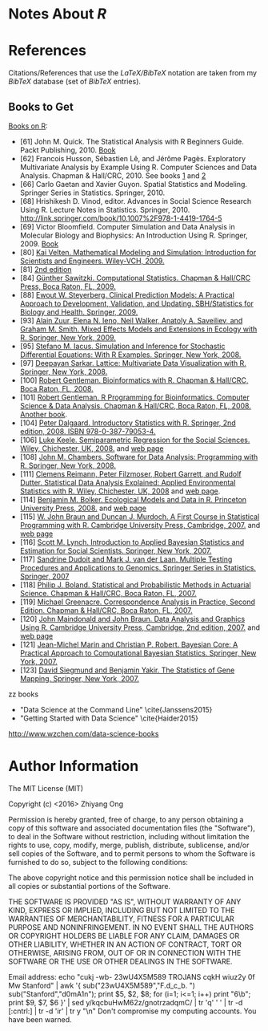 #	Notes About *R*


















#	References

Citations/References that use the *LaTeX/BibTeX* notation are taken
	from my *BibTeX* database (set of *BibTeX* entries).



##	Books to Get

[Books on R](https://www.r-project.org/doc/bib/R-books.html):
+ [61] John M. Quick. The Statistical Analysis with R Beginners Guide. Packt Publishing, 2010. [Book](https://www.packtpub.com/big-data-and-business-intelligence/statistical-analysis-r)
+ [62] Francois Husson, Sébastien Lê, and Jérôme Pagès. Exploratory Multivariate Analysis by Example Using R. Computer Sciences and Data Analysis. Chapman & Hall/CRC, 2010. See books [1](https://www.crcpress.com/Exploratory-Multivariate-Analysis-by-Example-Using-R/Husson-Le-Pages/p/book/9781439835807) and [2](http://factominer.free.fr/book/)
+ [66] Carlo Gaetan and Xavier Guyon. Spatial Statistics and Modeling. Springer Series in Statistics. Springer, 2010.
+ [68] Hrishikesh D. Vinod, editor. Advances in Social Science Research Using R. Lecture Notes in Statistics. Springer, 2010. http://link.springer.com/book/10.1007%2F978-1-4419-1764-5
+ [69] Victor Bloomfield. Computer Simulation and Data Analysis in Molecular Biology and Biophysics: An Introduction Using R. Springer, 2009. [Book](http://link.springer.com/book/10.1007%2F978-1-4419-0083-8)
+ [80] [Kai Velten. Mathematical Modeling and Simulation: Introduction for Scientists and Engineers. Wiley-VCH, 2009.](http://www.wiley.com/WileyCDA/WileyTitle/productCd-3527407588.html)
+ [81] [2nd edition](http://link.springer.com/book/10.1007%2F978-0-387-92298-0) 
+ [84] [Günther Sawitzki. Computational Statistics. Chapman & Hall/CRC Press, Boca Raton, FL, 2009.](https://www.crcpress.com/Computational-Statistics-An-Introduction-to-R/Sawitzki/p/book/9781420086782)
+ [88] [Ewout W. Steyerberg. Clinical Prediction Models: A Practical Approach to Development, Validation, and Updating. SBH/Statistics for Biology and Health. Springer, 2009.](http://link.springer.com/book/10.1007%2F978-0-387-77244-8) 
+ [93] [Alain Zuur, Elena N. Ieno, Neil Walker, Anatoly A. Saveiliev, and Graham M. Smith. Mixed Effects Models and Extensions in Ecology with R. Springer, New York, 2009.](http://link.springer.com/book/10.1007%2F978-0-387-87458-6)
+ [95] [Stefano M. Iacus. Simulation and Inference for Stochastic Differential Equations: With R Examples. Springer, New York, 2008.](http://link.springer.com/book/10.1007%2F978-0-387-75839-8)
+ [97] [Deepayan Sarkar. Lattice: Multivariate Data Visualization with R. Springer, New York, 2008.](http://link.springer.com/book/10.1007%2F978-0-387-75969-2)
+ [100] [Robert Gentleman. Bioinformatics with R. Chapman & Hall/CRC, Boca Raton, FL, 2008.]()
+ [101] [Robert Gentleman. R Programming for Bioinformatics. Computer Science & Data Analysis. Chapman & Hall/CRC, Boca Raton, FL, 2008.](http://master.bioconductor.org/help/publications/books/r-programming-for-bioinformatics/) [Another book](https://www.crcpress.com/R-Programming-for-Bioinformatics/Gentleman/p/book/9781420063677).
+ [104] [Peter Dalgaard. Introductory Statistics with R. Springer, 2nd edition, 2008. ISBN 978-0-387-79053-4.](http://link.springer.com/book/10.1007%2F978-0-387-79054-1)
+ [106] [Luke Keele. Semiparametric Regression for the Social Sciences. Wiley, Chichester, UK, 2008.](http://www.wiley.com/WileyCDA/WileyTitle/productCd-0470319917.html) and [web page](http://lukekeele.com)
+ [108] [John M. Chambers. Software for Data Analysis: Programming with R. Springer, New York, 2008.](http://link.springer.com/book/10.1007%2F978-0-387-75936-4)
+ [111] [Clemens Reimann, Peter Filzmoser, Robert Garrett, and Rudolf Dutter. Statistical Data Analysis Explained: Applied Environmental Statistics with R. Wiley, Chichester, UK, 2008](http://www.wiley.com/WileyCDA/WileyTitle/productCd-047098581X.html) and [web page](http://www.statistik.tuwien.ac.at/StatDA/).
+ [114] [Benjamin M. Bolker. Ecological Models and Data in R. Princeton University Press, 2008.](http://press.princeton.edu/titles/8709.html) and [web page](http://ms.mcmaster.ca/~bolker/emdbook/)
+ [115] [W. John Braun and Duncan J. Murdoch. A First Course in Statistical Programming with R. Cambridge University Press, Cambridge, 2007.](http://www.cambridge.org/us/catalogue/catalogue.asp?isbn=9780521872652) and [web page](http://www.stats.uwo.ca/faculty/braun/statprog/)
+ [116] [Scott M. Lynch. Introduction to Applied Bayesian Statistics and Estimation for Social Scientists. Springer, New York, 2007.](http://link.springer.com/book/10.1007%2F978-0-387-71265-9)
+ [117] [Sandrine Dudoit and Mark J. van der Laan. Multiple Testing Procedures and Applications to Genomics. Springer Series in Statistics. Springer, 2007](http://link.springer.com/book/10.1007%2F978-0-387-49317-6)
+ [118] [Philip J. Boland. Statistical and Probabilistic Methods in Actuarial Science. Chapman & Hall/CRC, Boca Raton, FL, 2007.](https://www.crcpress.com/Statistical-and-Probabilistic-Methods-in-Actuarial-Science/Boland/p/book/9781584886952)
+ [119] [Michael Greenacre. Correspondence Analysis in Practice, Second Edition. Chapman & Hall/CRC, Boca Raton, FL, 2007.](https://www.crcpress.com/Correspondence-Analysis-in-Practice-Second-Edition/Greenacre/p/book/9781584886167)
+ [120] [John Maindonald and John Braun. Data Analysis and Graphics Using R. Cambridge University Press, Cambridge, 2nd edition, 2007.](http://www.cambridge.org/at/academic/subjects/statistics-probability/computational-statistics-machine-learning-and-information-sc/data-analysis-and-graphics-using-r-example-based-approach-2nd-edition/) and [web page](http://maths-people.anu.edu.au/~johnm/r-book/daagur3.html)
+ [121] [Jean-Michel Marin and Christian P. Robert. Bayesian Core: A Practical Approach to Computational Bayesian Statistics. Springer, New York, 2007.](http://link.springer.com/book/10.1007%2F978-0-387-38983-7)
+ [123] [David Siegmund and Benjamin Yakir. The Statistics of Gene Mapping. Springer, New York, 2007.](http://link.springer.com/book/10.1007%2F978-0-387-49686-3)

















zz books
+ "Data Science at the Command Line" \cite{Janssens2015}
+ "Getting Started with Data Science" \cite{Haider2015}
 
http://www.wzchen.com/data-science-books 
 
 


















#	Author Information

The MIT License (MIT)

Copyright (c) <2016> Zhiyang Ong

Permission is hereby granted, free of charge, to any person obtaining a copy of this software and associated documentation files (the "Software"), to deal in the Software without restriction, including without limitation the rights to use, copy, modify, merge, publish, distribute, sublicense, and/or sell copies of the Software, and to permit persons to whom the Software is furnished to do so, subject to the following conditions:

The above copyright notice and this permission notice shall be included in all copies or substantial portions of the Software.

THE SOFTWARE IS PROVIDED "AS IS", WITHOUT WARRANTY OF ANY KIND, EXPRESS OR IMPLIED, INCLUDING BUT NOT LIMITED TO THE WARRANTIES OF MERCHANTABILITY, FITNESS FOR A PARTICULAR PURPOSE AND NONINFRINGEMENT. IN NO EVENT SHALL THE AUTHORS OR COPYRIGHT HOLDERS BE LIABLE FOR ANY CLAIM, DAMAGES OR OTHER LIABILITY, WHETHER IN AN ACTION OF CONTRACT, TORT OR OTHERWISE, ARISING FROM, OUT OF OR IN CONNECTION WITH THE SOFTWARE OR THE USE OR OTHER DEALINGS IN THE SOFTWARE.

Email address: echo "cukj -wb- 23wU4X5M589 TROJANS cqkH wiuz2y 0f Mw Stanford" | awk '{ sub("23wU4X5M589","F.d_c_b. ") sub("Stanford","d0mA1n"); print $5, $2, $8; for (i=1; i<=1; i++) print "6\b"; print $9, $7, $6 }' | sed y/kqcbuHwM62z/gnotrzadqmC/ | tr 'q' ' ' | tr -d [:cntrl:] | tr -d 'ir' | tr y "\n"		Don't compromise my computing accounts. You have been warned.

